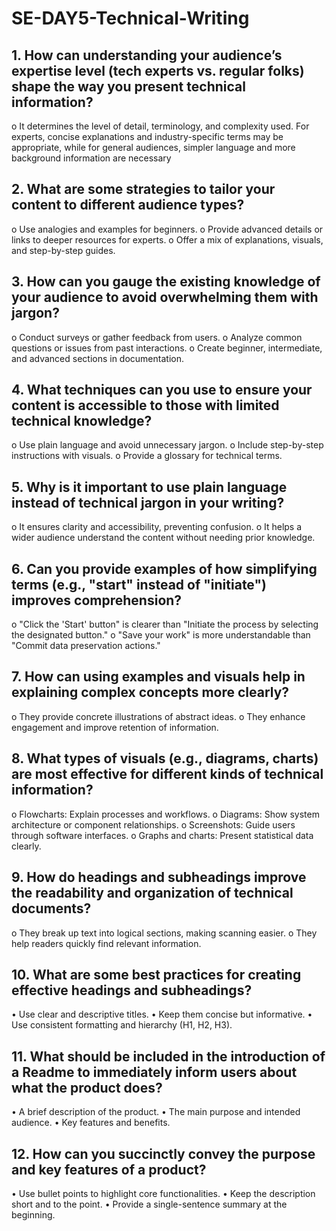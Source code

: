 # SE-DAY5-Technical-Writing
## 1. How can understanding your audience’s expertise level (tech experts vs. regular folks) shape the way you present technical information?
o	It determines the level of detail, terminology, and complexity used. For experts, concise explanations and industry-specific terms may be appropriate, while for general audiences, simpler language and more background information are necessary

## 2. What are some strategies to tailor your content to different audience types?
o	Use analogies and examples for beginners.
o	Provide advanced details or links to deeper resources for experts.
o	Offer a mix of explanations, visuals, and step-by-step guides.

## 3. How can you gauge the existing knowledge of your audience to avoid overwhelming them with jargon?
o	Conduct surveys or gather feedback from users.
o	Analyze common questions or issues from past interactions.
o	Create beginner, intermediate, and advanced sections in documentation.

## 4. What techniques can you use to ensure your content is accessible to those with limited technical knowledge?
o	Use plain language and avoid unnecessary jargon.
o	Include step-by-step instructions with visuals.
o	Provide a glossary for technical terms.

## 5. Why is it important to use plain language instead of technical jargon in your writing?
o	It ensures clarity and accessibility, preventing confusion.
o	It helps a wider audience understand the content without needing prior knowledge.

## 6. Can you provide examples of how simplifying terms (e.g., "start" instead of "initiate") improves comprehension?
o	"Click the 'Start' button" is clearer than "Initiate the process by selecting the designated button."
o	"Save your work" is more understandable than "Commit data preservation actions."

## 7. How can using examples and visuals help in explaining complex concepts more clearly?
o	They provide concrete illustrations of abstract ideas.
o	They enhance engagement and improve retention of information.

## 8. What types of visuals (e.g., diagrams, charts) are most effective for different kinds of technical information?
o	Flowcharts: Explain processes and workflows.
o	Diagrams: Show system architecture or component relationships.
o	Screenshots: Guide users through software interfaces.
o	Graphs and charts: Present statistical data clearly.

## 9. How do headings and subheadings improve the readability and organization of technical documents?
o	They break up text into logical sections, making scanning easier.
o	They help readers quickly find relevant information.

## 10. What are some best practices for creating effective headings and subheadings?
•	Use clear and descriptive titles.
•	Keep them concise but informative.
•	Use consistent formatting and hierarchy (H1, H2, H3).

## 11. What should be included in the introduction of a Readme to immediately inform users about what the product does?
•	A brief description of the product.
•	The main purpose and intended audience.
•	Key features and benefits.

## 12. How can you succinctly convey the purpose and key features of a product?
•	Use bullet points to highlight core functionalities.
•	Keep the description short and to the point.
•	Provide a single-sentence summary at the beginning.
